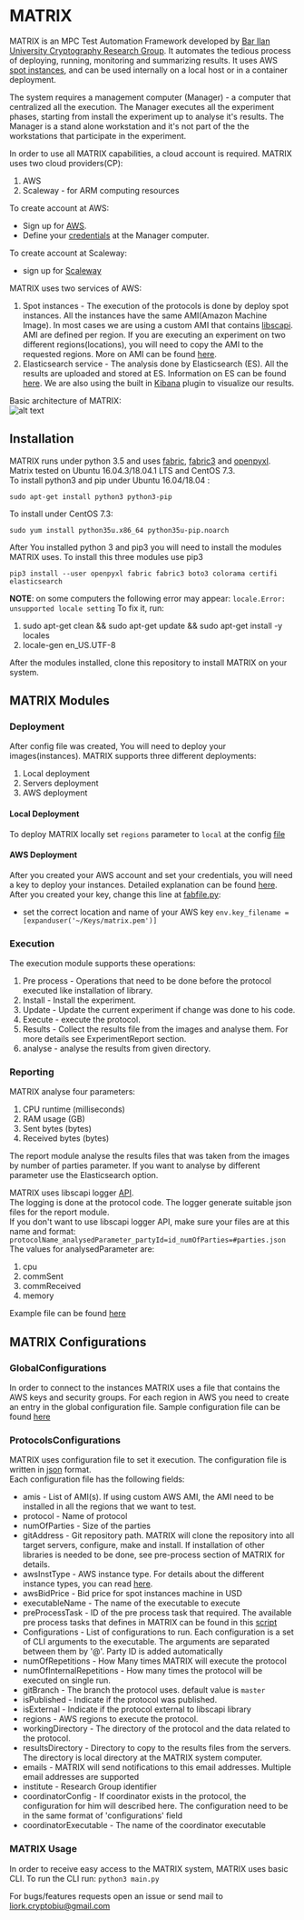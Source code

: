 # MATRIX

MATRIX is an MPC Test Automation Framework developed by [Bar Ilan University Cryptography Research Group](http://crypto.biu.ac.il/).
It automates the tedious process of deploying, running, monitoring and summarizing results.
It uses AWS [spot instances](https://aws.amazon.com/ec2/spot/), and can be used internally on a local host or in a container deployment.

The system requires a management computer (Manager) - a computer that centralized all the execution.
The Manager executes all the experiment phases, starting from install the experiment up to analyse it's results.
The Manager is a stand alone workstation and it's not part of the the workstations that participate in the experiment.

In order to use all MATRIX capabilities, a cloud account is required.
MATRIX uses two cloud providers(CP):
1. AWS
2. Scaleway - for ARM computing resources

To create account at AWS: 
* Sign up for [AWS](https://portal.aws.amazon.com/billing/signup#/start).   
* Define your [credentials](https://docs.aws.amazon.com/sdk-for-java/v1/developer-guide/credentials.html) at the Manager computer.

To create account at Scaleway:
* sign up for [Scaleway](https://www.scaleway.com/)

MATRIX uses two services of AWS:
1. Spot instances - The execution of the protocols is done by deploy spot instances. All the instances have the same AMI(Amazon Machine Image).
In most cases we are using a custom AMI that contains [libscapi](https://github.com/cryptobiu/libscapi). AMI are defined per region.
If you are executing an experiment on two different regions(locations), you will need to copy the AMI to the requested regions.
More on AMI can be found [here](https://docs.aws.amazon.com/AWSEC2/latest/UserGuide/AMIs.html).
2. Elasticsearch service - The analysis done by Elasticsearch (ES). All the results are uploaded and stored at ES.
Information on ES can be found [here](https://www.elastic.co/). We are also using the built in [Kibana](https://www.elastic.co/products/kibana)
plugin to visualize our results.

Basic architecture of MATRIX:  
![alt text](../dev/Assets/BasicArchitecture.png)   

## Installation
MATRIX runs under python 3.5 and uses [fabric](https://github.com/fabric/fabric), [fabric3](https://pypi.python.org/pypi/Fabric3/1.10.2) and [openpyxl](https://openpyxl.readthedocs.io/en/stable/).  
Matrix tested on Ubuntu 16.04.3/18.04.1 LTS and CentOS 7.3.  
To install python3 and pip under Ubuntu 16.04/18.04 :

`sudo apt-get install python3 python3-pip`

To install under CentOS 7.3:

`sudo yum install python35u.x86_64 python35u-pip.noarch`

After You installed python 3 and pip3 you will need to install the modules MATRIX uses. To install this three modules use pip3

`pip3 install --user openpyxl fabric fabric3 boto3 colorama certifi elasticsearch`

**NOTE**: on some computers the following error may appear: `locale.Error: unsupported locale setting`
To fix it, run:
1. sudo apt-get clean && sudo apt-get update && sudo apt-get install -y locales
2. locale-gen en_US.UTF-8

After the modules installed, clone this repository to install MATRIX on your system.

## MATRIX Modules

### Deployment

After config file was created, You will need to deploy your images(instances). MATRIX supports three different deployments:
1. Local deployment
2. Servers deployment
3. AWS deployment

#### Local Deployment

To deploy MATRIX locally set `regions` parameter to `local` at the config [file](../master/ProtocolsConfigurations/Config_BMR.json)

#### AWS Deployment

After you created your AWS account and set your credentials, you will need a key to deploy your instances.
Detailed explanation can be found [here](https://docs.aws.amazon.com/AWSEC2/latest/UserGuide/ec2-key-pairs.html).  
After you created your key, change this line at [fabfile.py](../master/ExperimentExecute/fabfile.py):

- set the correct location and name of your AWS key `env.key_filename = [expanduser('~/Keys/matrix.pem')]`

### Execution

The execution module supports these operations:
1. Pre process - Operations that need to be done before the protocol executed like installation of library.
2. Install - Install the experiment.
3. Update - Update the current experiment if change was done to his code.
4. Execute - execute the protocol.
5. Results - Collect the results file from the images and analyse them. For more details see ExperimentReport section.
6. analyse - analyse the results from given directory.

### Reporting

MATRIX analyse four parameters:

1. CPU runtime (milliseconds)
2. RAM usage (GB)
3. Sent bytes (bytes)
4. Received bytes (bytes)

The report module analyse the results files that was taken from the images by number of parties parameter.
If you want to analyse by different parameter use the Elasticsearch option.

MATRIX uses libscapi logger [API](https://github.com/cryptobiu/libscapi/blob/dev/include/infra/Measurement.hpp).  
The logging is done at the protocol code. The logger generate suitable json files for the report module.  
If you don't want to use libscapi logger API, make sure your files are at this name and format:   
`protocolName_analysedParameter_partyId=id_numOfParties=#parties.json`  
The values for analysedParameter are:

1. cpu
2. commSent
3. commReceived
4. memory

Example file can be found [here](../master/Assets/MPCHonestMajorityNoTriples_cpu_partyId=0_numOfParties=3.json)

## MATRIX Configurations

### GlobalConfigurations

In order to connect to the instances MATRIX uses a file that contains the AWS keys and security groups.
For each region in AWS you need to create an entry in the global configuration file.
Sample configuration file can be found [here](../master/GlobalConfigurations/regions.json)

### ProtocolsConfigurations
MATRIX uses configuration file to set it execution. The configuration file is written in [json](https://en.wikipedia.org/wiki/JSON) format.  
Each configuration file has the following fields:
* amis - List of AMI(s).
If using custom AWS AMI, the AMI need to be installed in all the regions that we want to test.
* protocol - Name of protocol
* numOfParties - Size of the parties
* gitAddress - Git  repository path. MATRIX will clone the repository into all target servers, configure, 
make and install. If installation of other libraries is needed to be done, see pre-process section of MATRIX for details.
* awsInstType - AWS instance type. For details about the different instance types, you can read [here](https://aws.amazon.com/ec2/instance-types/).
* awsBidPrice - Bid price for spot instances machine in USD
* executableName - The name of the executable to execute
* preProcessTask - ID of the pre process task that required.
The available pre process tasks that defines in MATRIX can be found in this [script](../master/ExperimentExecute/pre_process.py)
* Configurations - List of configurations to run. Each configuration is a set of CLI arguments to the executable.
The arguments are separated between them by '@'. Party ID is added automatically
* numOfRepetitions - How Many times MATRIX will execute the protocol
* numOfInternalRepetitions - How many times the protocol will be executed on single run.
* gitBranch - The branch the protocol uses. default value is `master`
* isPublished - Indicate if the protocol was published.
* isExternal - Indicate if the protocol external to libscapi library
* regions - AWS regions to execute the protocol.
* workingDirectory - The directory of the protocol and the data related to the protocol.
* resultsDirectory - Directory to copy to the results files from the servers. The directory is local directory at the MATRIX system computer.
* emails - MATRIX will send notifications to this email addresses. Multiple email addresses are supported
* institute - Research Group identifier
* coordinatorConfig - If coordinator exists in the protocol, the configuration for him will described here.
The configuration need to be in the same format of 'configurations' field
* coordinatorExecutable - The name of the coordinator executable


### MATRIX Usage

In order to receive easy access to the MATRIX system, MATRIX uses basic CLI. To run the CLI run: `python3 main.py`

For bugs/features requests open an issue or send mail to liork.cryptobiu@gmail.com
